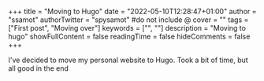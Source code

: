 +++
title = "Moving to Hugo"
date = "2022-05-10T12:28:47+01:00"
author = "ssamot"
authorTwitter = "spysamot" #do not include @
cover = ""
tags = ["First post", "Moving over"]
keywords = ["", ""]
description = "Moving to hugo"
showFullContent = false
readingTime = false
hideComments = false
+++

I've decided to move my personal website to Hugo. Took a bit of time, but all good in the end
